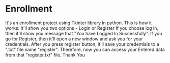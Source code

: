 # Enrollment
It's an enrollment project using Tkinter library in python.
This is how it works:
It'll show you two options - Login or Register
If you choose log in, then it'll show you message that "You have Logged In Successfully".
If you go for Register, then it'll open a new window and ask you for your credentials. After you press register button, it'll save your credentials to a ".txt" file name "register".
Therefore, now you can access your Entered data from that "register.txt" file.
Thank You
